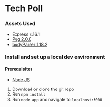 # Tech Poll
### Assets Used
- [Express 4.16.1][1]
- [Pug 2.0.0][2]
- [bodyParser 1.18.2][3]

[1]:https://expressjs.com
[2]:https://pugjs.org
[3]:https://github.com/expressjs/body-parser

### Install and set up a local dev environment
#### Prerequisites
- [Node JS][4]

[4]:https://nodejs.org

1. Download or clone the git repo
2. Run `npm install`
3. Run `node app` and navigate to `localhost:3000`